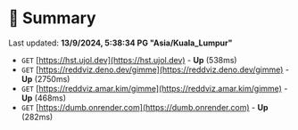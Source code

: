 # 📖 Summary
Last updated: **13/9/2024, 5:38:34 PG "Asia/Kuala_Lumpur"**

- `GET` [https://hst.ujol.dev](https://hst.ujol.dev) - **Up** (538ms)
- `GET` [https://reddviz.deno.dev/gimme](https://reddviz.deno.dev/gimme) - **Up** (2750ms)
- `GET` [https://reddviz.amar.kim/gimme](https://reddviz.amar.kim/gimme) - **Up** (468ms)
- `GET` [https://dumb.onrender.com](https://dumb.onrender.com) - **Up** (282ms)
